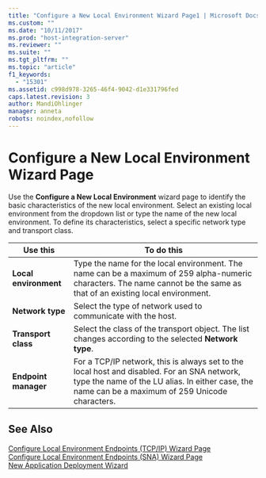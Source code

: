 ```yaml
---
title: "Configure a New Local Environment Wizard Page1 | Microsoft Docs"
ms.custom: ""
ms.date: "10/11/2017"
ms.prod: "host-integration-server"
ms.reviewer: ""
ms.suite: ""
ms.tgt_pltfrm: ""
ms.topic: "article"
f1_keywords: 
  - "15301"
ms.assetid: c998d978-3265-46f4-9042-d1e331796fed
caps.latest.revision: 3
author: MandiOhlinger
manager: anneta
robots: noindex,nofollow
---
```

# Configure a New Local Environment Wizard Page
Use the **Configure a New Local Environment** wizard page to identify the basic characteristics of the new local environment. Select an existing local environment from the dropdown list or type the name of the new local environment. To define its characteristics, select a specific network type and transport class.  
  
|Use this|To do this|  
|--------------|----------------|  
|**Local environment**|Type the name for the local environment. The name can be a maximum of 259 alpha-numeric characters. The name cannot be the same as that of an existing local environment.|  
|**Network type**|Select the type of network used to communicate with the host.|  
|**Transport class**|Select the class of the transport object. The list changes according to the selected **Network type**.|  
|**Endpoint manager**|For a TCP/IP network, this is always set to the local host and disabled. For an SNA network, type the name of the LU alias. In either case, the name can be a maximum of 259 Unicode characters.|  
  
## See Also  
 [Configure Local Environment Endpoints (TCP/IP) Wizard Page](../core/configure-local-environment-endpoints-tcp-ip-wizard-page.md)   
 [Configure Local Environment Endpoints (SNA) Wizard Page](../core/configure-local-environment-endpoints-sna-wizard-page.md)   
 [New Application Deployment Wizard](../core/new-application-deployment-wizard.md)